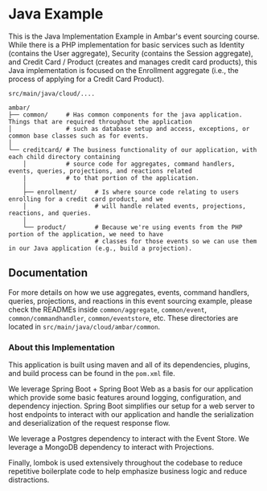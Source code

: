 # Java Example

This is the Java Implementation Example in Ambar's event sourcing course. While there is a PHP implementation
for basic services such as Identity (contains the User aggregate), Security (contains the Session aggregate),
and Credit Card / Product (creates and manages credit card products), this Java implementation is focused on
the Enrollment aggregate (i.e., the process of applying for a Credit Card Product).

```
src/main/java/cloud/....

ambar/
├── common/     # Has common components for the java application. Things that are required throughout the application
│               # such as database setup and access, exceptions, or common base classes such as for events. 
│
└── creditcard/ # The business functionality of our application, with each child directory containing
    │           # source code for aggregates, command handlers, events, queries, projections, and reactions related 
    |           # to that portion of the application.
    │
    ├── enrollment/     # Is where source code relating to users enrolling for a credit card product, and we 
    │                   # will handle related events, projections, reactions, and queries.
    │
    └── product/        # Because we're using events from the PHP portion of the application, we need to have
                        # classes for those events so we can use them in our Java application (e.g., build a projection).
```

## Documentation

For more details on how we use aggregates, events, command handlers, queries, projections, and 
reactions in this event sourcing example, please check the READMEs inside `common/aggregate`,
`common/event`, `common/commandhandler`, `common/eventstore`, etc. These directories are 
located in `src/main/java/cloud/ambar/common`.

### About this Implementation

This application is built using maven and all of its dependencies, plugins, and build process can be 
found in the `pom.xml` file.

We leverage Spring Boot + Spring Boot Web as a basis for our application which provide some basic features 
around logging, configuration, and dependency injection. Spring Boot simplifies our setup for a web server 
to host endpoints to interact with our application and handle the serialization and deserialization of the
request response flow.

We leverage a Postgres dependency to interact with the Event Store. We leverage a MongoDB dependency to
interact with Projections.

Finally, lombok is used extensively throughout the codebase to reduce repetitive boilerplate code to help
emphasize business logic and reduce distractions.